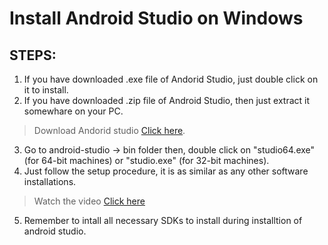 # Install Android Studio on Windows

## STEPS: 
   1. If you have downloaded .exe file of Andorid Studio, just double click on it to install.
   2. If you have downloaded .zip file of Android Studio, then just extract it somewhare on your PC.
   > Download Andorid studio [Click here](https://developer.android.com/studio/).
   3. Go to android-studio -> bin folder then, double click on "studio64.exe" (for 64-bit machines) or "studio.exe" (for 32-bit machines).
   4. Just follow the setup procedure, it is as similar as any other software installations.
  
   > Watch the video [Click here](https://developer.android.com/studio/videos/studio-install-windows.mp4)
   
   5. Remember to intall all necessary SDKs to install during installtion of android studio.
